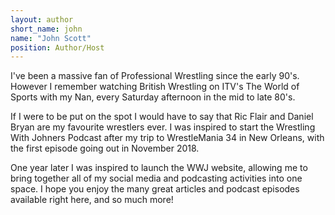 ```yaml
---
layout: author
short_name: john
name: "John Scott"
position: Author/Host
---
```

I've been a massive fan of Professional Wrestling since the early 90's. However I remember watching British Wrestling on ITV's The World of Sports with my Nan, every Saturday afternoon in the mid to late 80's.

If I were to be put on the spot I would have to say that Ric Flair and Daniel Bryan are my favourite wrestlers ever. I was inspired to start the Wrestling With Johners Podcast after my trip to WrestleMania 34 in New Orleans, with the first episode going out in November 2018.

One year later I was inspired to launch the WWJ website, allowing me to bring together all of my social media and podcasting activities into one space. I hope you enjoy the many great articles and podcast episodes available right here, and so much more!
